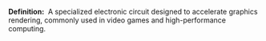 **Definition:** 
 A specialized electronic circuit designed to accelerate graphics rendering, commonly used in video games and high-performance computing.